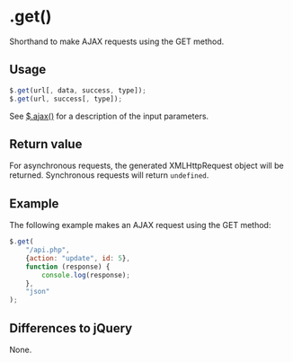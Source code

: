 # .get()

Shorthand to make AJAX requests using the GET method.

## Usage

```javascript
$.get(url[, data, success, type]);
$.get(url, success[, type]);
```

See [$.ajax()](../ajax/readme.md) for a description of the input parameters.

## Return value

For asynchronous requests, the generated XMLHttpRequest object will be returned. Synchronous requests will return `undefined`.

## Example

The following example makes an AJAX request using the GET method:

```javascript
$.get(
	"/api.php",
	{action: "update", id: 5},
	function (response) {
		console.log(response);
	},
	"json"
);
```
## Differences to jQuery

None.
